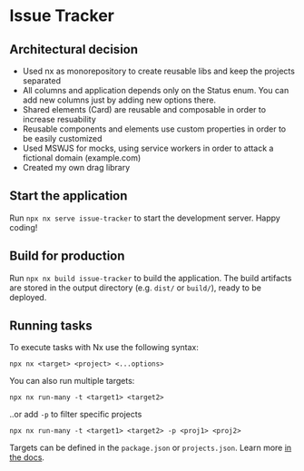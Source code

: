
# Issue Tracker

## Architectural decision

- Used nx as monorepository to create reusable libs and keep the projects separated
- All columns and application depends only on the Status enum. You can add new columns just by adding new options there.
- Shared elements (Card) are reusable and composable in order to increase resuability
- Reusable components and elements use custom properties in order to be easily customized
- Used MSWJS for mocks, using service workers in order to attack a fictional domain (example.com)
- Created my own drag library 

## Start the application

Run `npx nx serve issue-tracker` to start the development server. Happy coding!

## Build for production

Run `npx nx build issue-tracker` to build the application. The build artifacts are stored in the output directory (e.g. `dist/` or `build/`), ready to be deployed.

## Running tasks

To execute tasks with Nx use the following syntax:

```
npx nx <target> <project> <...options>
```

You can also run multiple targets:

```
npx nx run-many -t <target1> <target2>
```

..or add `-p` to filter specific projects

```
npx nx run-many -t <target1> <target2> -p <proj1> <proj2>
```

Targets can be defined in the `package.json` or `projects.json`. Learn more [in the docs](https://nx.dev/features/run-tasks).
